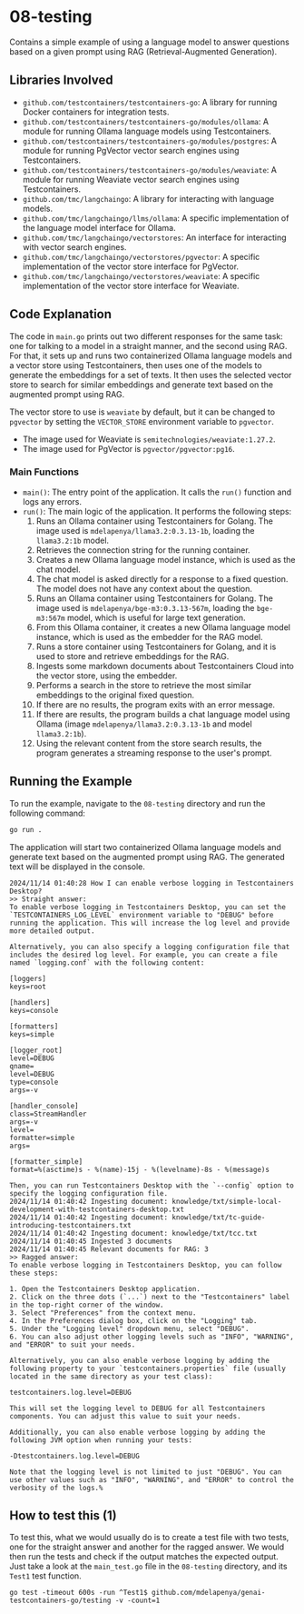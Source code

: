 # 08-testing

Contains a simple example of using a language model to answer questions based on a given prompt using RAG (Retrieval-Augmented Generation).

## Libraries Involved

- `github.com/testcontainers/testcontainers-go`: A library for running Docker containers for integration tests.
- `github.com/testcontainers/testcontainers-go/modules/ollama`: A module for running Ollama language models using Testcontainers.
- `github.com/testcontainers/testcontainers-go/modules/postgres`: A module for running PgVector vector search engines using Testcontainers.
- `github.com/testcontainers/testcontainers-go/modules/weaviate`: A module for running Weaviate vector search engines using Testcontainers.
- `github.com/tmc/langchaingo`: A library for interacting with language models.
- `github.com/tmc/langchaingo/llms/ollama`: A specific implementation of the language model interface for Ollama.
- `github.com/tmc/langchaingo/vectorstores`: An interface for interacting with vector search engines.
- `github.com/tmc/langchaingo/vectorstores/pgvector`: A specific implementation of the vector store interface for PgVector.
- `github.com/tmc/langchaingo/vectorstores/weaviate`: A specific implementation of the vector store interface for Weaviate.

## Code Explanation

The code in `main.go` prints out two different responses for the same task: one for talking to a model in a straight manner, and the second using RAG. For that, it sets up and runs two containerized Ollama language models and a vector store using Testcontainers, then uses one of the models to generate the embeddings for a set of texts. It then uses the selected vector store to search for similar embeddings and generate text based on the augmented prompt using RAG.

The vector store to use is `weaviate` by default, but it can be changed to `pgvector` by setting the `VECTOR_STORE` environment variable to `pgvector`. 

- The image used for Weaviate is `semitechnologies/weaviate:1.27.2`.
- The image used for PgVector is `pgvector/pgvector:pg16`.

### Main Functions

- `main()`: The entry point of the application. It calls the `run()` function and logs any errors.
- `run()`: The main logic of the application. It performs the following steps:
  1. Runs an Ollama container using Testcontainers for Golang. The image used is `mdelapenya/llama3.2:0.3.13-1b`, loading the `llama3.2:1b` model.
  1. Retrieves the connection string for the running container.
  1. Creates a new Ollama language model instance, which is used as the chat model.
  1. The chat model is asked directly for a response to a fixed question. The model does not have any context about the question.
  1. Runs an Ollama container using Testcontainers for Golang. The image used is `mdelapenya/bge-m3:0.3.13-567m`, loading the `bge-m3:567m` model, which is useful for large text generation.
  1. From this Ollama container, it creates a new Ollama language model instance, which is used as the embedder for the RAG model.
  1. Runs a store container using Testcontainers for Golang, and it is used to store and retrieve embeddings for the RAG.
  1. Ingests some markdown documents about Testcontainers Cloud into the vector store, using the embedder.
  1. Performs a search in the store to retrieve the most similar embeddings to the original fixed question.
  1. If there are no results, the program exits with an error message.
  1. If there are results, the program builds a chat language model using Ollama (image `mdelapenya/llama3.2:0.3.13-1b` and model `llama3.2:1b`).
  1. Using the relevant content from the store search results, the program generates a streaming response to the user's prompt.

## Running the Example

To run the example, navigate to the `08-testing` directory and run the following command:

```sh
go run .
```

The application will start two containerized Ollama language models and generate text based on the augmented prompt using RAG. The generated text will be displayed in the console.

```shell
2024/11/14 01:40:28 How I can enable verbose logging in Testcontainers Desktop?
>> Straight answer:
To enable verbose logging in Testcontainers Desktop, you can set the `TESTCONTAINERS_LOG_LEVEL` environment variable to "DEBUG" before running the application. This will increase the log level and provide more detailed output.

Alternatively, you can also specify a logging configuration file that includes the desired log level. For example, you can create a file named `logging.conf` with the following content:

[loggers]
keys=root

[handlers]
keys=console

[formatters]
keys=simple

[logger_root]
level=DEBUG
qname=
level=DEBUG
type=console
args=-v

[handler_console]
class=StreamHandler
args=-v
level=
formatter=simple
args=

[formatter_simple]
format=%(asctime)s - %(name)-15j - %(levelname)-8s - %(message)s

Then, you can run Testcontainers Desktop with the `--config` option to specify the logging configuration file.
2024/11/14 01:40:42 Ingesting document: knowledge/txt/simple-local-development-with-testcontainers-desktop.txt
2024/11/14 01:40:42 Ingesting document: knowledge/txt/tc-guide-introducing-testcontainers.txt
2024/11/14 01:40:42 Ingesting document: knowledge/txt/tcc.txt
2024/11/14 01:40:45 Ingested 3 documents
2024/11/14 01:40:45 Relevant documents for RAG: 3
>> Ragged answer:
To enable verbose logging in Testcontainers Desktop, you can follow these steps:

1. Open the Testcontainers Desktop application.
2. Click on the three dots (`...`) next to the "Testcontainers" label in the top-right corner of the window.
3. Select "Preferences" from the context menu.
4. In the Preferences dialog box, click on the "Logging" tab.
5. Under the "Logging level" dropdown menu, select "DEBUG".
6. You can also adjust other logging levels such as "INFO", "WARNING", and "ERROR" to suit your needs.

Alternatively, you can also enable verbose logging by adding the following property to your `testcontainers.properties` file (usually located in the same directory as your test class):

testcontainers.log.level=DEBUG

This will set the logging level to DEBUG for all Testcontainers components. You can adjust this value to suit your needs.

Additionally, you can also enable verbose logging by adding the following JVM option when running your tests:

-Dtestcontainers.log.level=DEBUG

Note that the logging level is not limited to just "DEBUG". You can use other values such as "INFO", "WARNING", and "ERROR" to control the verbosity of the logs.% 
```

## How to test this (1)

To test this, what we would usually do is to create a test file with two tests, one for the straight answer and another for the ragged answer. We would then run the tests and check if the output matches the expected output. Just take a look at the `main_test.go` file in the `08-testing` directory, and its `Test1` test function.

```shell
go test -timeout 600s -run ^Test1$ github.com/mdelapenya/genai-testcontainers-go/testing -v -count=1
```
